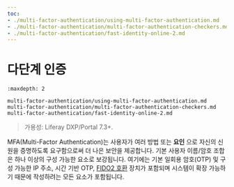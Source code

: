 ```yaml
---
toc:
- ./multi-factor-authentication/using-multi-factor-authentication.md
- ./multi-factor-authentication/multi-factor-authentication-checkers.md
- ./multi-factor-authentication/fast-identity-online-2.md
---
```

# 다단계 인증

```{toctree}
:maxdepth: 2

multi-factor-authentication/using-multi-factor-authentication.md
multi-factor-authentication/multi-factor-authentication-checkers.md
multi-factor-authentication/fast-identity-online-2.md
```
> 가용성: Liferay DXP/Portal 7.3+.

MFA(Multi-Factor Authentication)는 사용자가 여러 방법 또는 **요인** 으로 자신의 신원을 증명하도록 요구함으로써 더 나은 보안을 제공합니다. 기본 사용자 이름/암호 조합은 하나 이상의 구성 가능한 요소로 보강됩니다. 여기에는 기본 일회용 암호(OTP) 및 구성 가능한 IP 주소, 시간 기반 OTP, [FIDO2 호환](https://fidoalliance.org/fido2) 장치가 포함되며 시스템이 확장 가능하기 때문에 작성하려는 모든 요소가 포함됩니다. 
